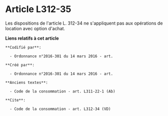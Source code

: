 # Article L312-35

Les dispositions de l'article L. 312-34 ne s'appliquent pas aux opérations de location avec option d'achat.

**Liens relatifs à cet article**

	**Codifié par**:

	  - Ordonnance n°2016-301 du 14 mars 2016 - art.

	**Créé par**:

	  - Ordonnance n°2016-301 du 14 mars 2016 - art.

	**Anciens textes**:

	  - Code de la consommation - art. L311-22-1 (Ab)

	**Cite**:

	  - Code de la consommation - art. L312-34 (VD)
